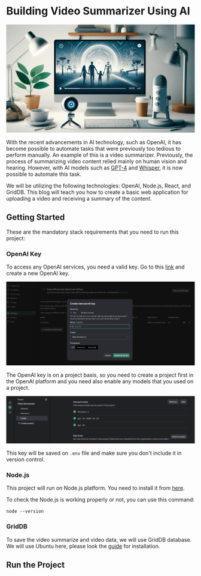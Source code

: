 # Building Video Summarizer Using AI

![blog-cover](images/cover.webp)

With the recent advancements in AI technology, such as OpenAI, it has become possible to automate tasks that were previously too tedious to perform manually. An example of this is a video summarizer. Previously, the process of summarizing video content relied mainly on human vision and hearing. However, with AI models such as [GPT-4](https://platform.openai.com/docs/models/gpt-4-turbo-and-gpt-4) and [Whisper](https://platform.openai.com/docs/models/whisper), it is now possible to automate this task.

We will be utilizing the following technologies: OpenAI, Node.js, React, and GridDB. This blog will teach you how to create a basic web application for uploading a video and receiving a summary of the content.

## Getting Started

These are the mandatory stack requirements that you need to run this project:

### OpenAI Key

To access any OpenAI services, you need a valid key. Go to this [link](https://platform.openai.com/api-keys) and create a new OpenAI key.

![setup key](images/openai-key.png)

The OpenAI key is on a project basis, so you need to create a project first in the OpenAI platform and you need also enable any models that you used on a project.

![enabled models](images/openai-enabled-models.png)

This key will be saved on `.env` file and make sure you don't include it in version control.

### Node.js

This project will run on Node.js platform. You need to install it from [here](https://nodejs.org/en/download).

To check the Node.js is working properly or not, you can use this command:

```shell
node --version
```

### GridDB

To save the video summarize and video data, we will use GridDB database. We will use Ubuntu here, please look the [guide](https://docs.griddb.net/latest/gettingstarted/using-apt/#install-with-apt-get) for installation.

## Run the Project
